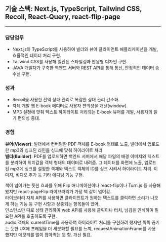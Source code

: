 ## 기술 스택: Next.js, TypeScript, Tailwind CSS, Recoil, React-Query, react-flip-page

---

### 담당업무

- Next.js와 TypeScript를 사용하여 빌더와 뷰어 클라이언트 애플리케이션을 개발, 효율적인 데이터 처리 구현.
- Tailwind CSS를 사용해 일관된 스타일링과 반응형 디자인 구현.
- JAVA 개발자가 구축한 백엔드 서버와 REST API를 통해 통신, 안정적인 데이터 송수신 구현.

### 성과

- Recoil을 사용한 전역 상태 관리로 복잡한 상태 관리 간소화.
- 자체 개발 웹 E-book 에디터로 사용자 편의성을 개선(window).
- MP3 설정에 맞춰 텍스트 하이라이트 처리되는 E-book 뷰어를 개발, 사용자의 읽기 편의성 증대.

### 경험

**뷰어(Viewer)**: 빌더에서 컨버팅한 PDF 객체를 E-book 형태로 노출, 빌더에서 업로드한 mp3와 싱크된 라인을 싱크에 맞춰 하이라이트 처리  
**빌더(Builder)**: PDF를 업로드하면 백엔드 서버에서 해당 파일의 배경 이미지와 텍스트를 분리하여 위치값을 객체 형태의 데이터로 내려줌. 그 데이터를 화면에 노출, 업로드 된 mp3에 싱크를 설정한 객체와 텍스트 객체의 ID를 싱크 시켜서 하이라이트 처리. 이미지, 비디오 추가 등 기타 에디팅 기능 구현.

책이 넘어가는 듯한 효과를 위해 Flip 애니메이션이나 react-flip이나 Turn.js 등 사용해 봤지만 react-pageFlip 라이브러리가 가장 책 같이 넘어감.  
라이브러리 자체 API를 사용하면 클라이언트가 원하는 텍스트를 클릭하면 소리가 나오게 하는 기능 등 구현 사항과 상충되는 항목들이 있어,  
인스턴스만 따로 상태 관리하여 web API를 사용해 클릭이나 터치, 넘김을 인식하여 필요한 API를 호출하도록 구현.  
audio 객체의 currentTime을 사용하여 하이라이트 처리를 구현하려 했지만 뚝뚝 끊기는 듯한 UX에 프레임을 더 세분화할 필요를 느껴, requestAnimationFrame를 사용 했지만 메모리를 많이 잡아먹는 듯 함. 개선 필요.
